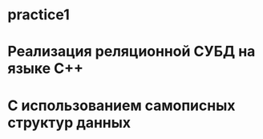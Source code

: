 # practice1
# Реализация реляционной СУБД на языке С++
# С использованием самописных структур данных

